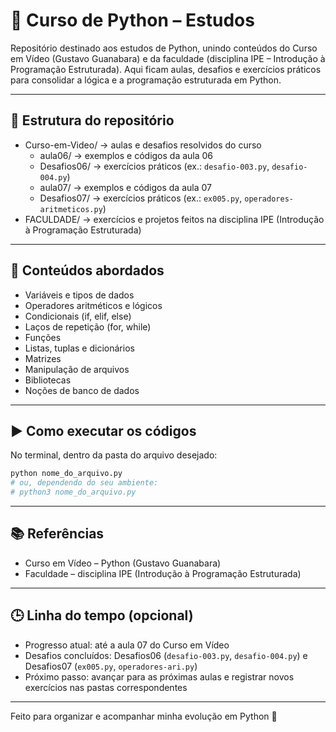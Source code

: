 # 🐍 Curso de Python – Estudos

Repositório destinado aos estudos de Python, unindo conteúdos do Curso em Vídeo (Gustavo Guanabara) e da faculdade (disciplina IPE – Introdução à Programação Estruturada). Aqui ficam aulas, desafios e exercícios práticos para consolidar a lógica e a programação estruturada em Python.

---

## 📂 Estrutura do repositório

- Curso-em-Video/ → aulas e desafios resolvidos do curso
  - aula06/ → exemplos e códigos da aula 06
  - Desafios06/ → exercícios práticos (ex.: `desafio-003.py`, `desafio-004.py`)
  - aula07/ → exemplos e códigos da aula 07
  - Desafios07/ → exercícios práticos (ex.: `ex005.py`, `operadores-aritmeticos.py`)
- FACULDADE/ → exercícios e projetos feitos na disciplina IPE (Introdução à Programação Estruturada)

---

## 📘 Conteúdos abordados

- Variáveis e tipos de dados  
- Operadores aritméticos e lógicos  
- Condicionais (if, elif, else)  
- Laços de repetição (for, while)  
- Funções  
- Listas, tuplas e dicionários  
- Matrizes  
- Manipulação de arquivos  
- Bibliotecas  
- Noções de banco de dados  

---

## ▶️ Como executar os códigos

No terminal, dentro da pasta do arquivo desejado:

```bash
python nome_do_arquivo.py
# ou, dependendo do seu ambiente:
# python3 nome_do_arquivo.py
```

---

## 📚 Referências

- Curso em Vídeo – Python (Gustavo Guanabara)  
- Faculdade – disciplina IPE (Introdução à Programação Estruturada)

---

## 🕒 Linha do tempo (opcional)

- Progresso atual: até a aula 07 do Curso em Vídeo  
- Desafios concluídos: Desafios06 (`desafio-003.py`, `desafio-004.py`) e Desafios07 (`ex005.py`, `operadores-ari.py`)  
- Próximo passo: avançar para as próximas aulas e registrar novos exercícios nas pastas correspondentes

---

Feito para organizar e acompanhar minha evolução em Python 🚀